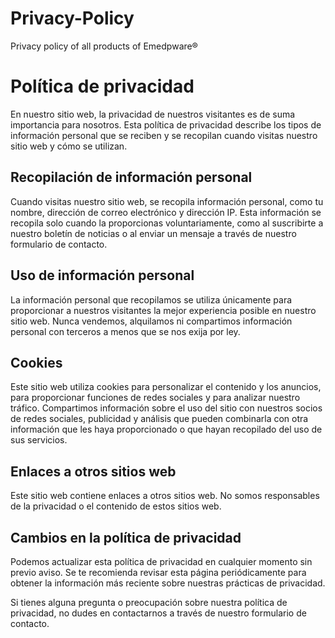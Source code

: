 # Privacy-Policy
Privacy policy of all products of Emedpware®

# Política de privacidad

En nuestro sitio web, la privacidad de nuestros visitantes es de suma importancia para nosotros. Esta política de privacidad describe los tipos de información personal que se reciben y se recopilan cuando visitas nuestro sitio web y cómo se utilizan.

## Recopilación de información personal

Cuando visitas nuestro sitio web, se recopila información personal, como tu nombre, dirección de correo electrónico y dirección IP. Esta información se recopila solo cuando la proporcionas voluntariamente, como al suscribirte a nuestro boletín de noticias o al enviar un mensaje a través de nuestro formulario de contacto.

## Uso de información personal

La información personal que recopilamos se utiliza únicamente para proporcionar a nuestros visitantes la mejor experiencia posible en nuestro sitio web. Nunca vendemos, alquilamos ni compartimos información personal con terceros a menos que se nos exija por ley.

## Cookies

Este sitio web utiliza cookies para personalizar el contenido y los anuncios, para proporcionar funciones de redes sociales y para analizar nuestro tráfico. Compartimos información sobre el uso del sitio con nuestros socios de redes sociales, publicidad y análisis que pueden combinarla con otra información que les haya proporcionado o que hayan recopilado del uso de sus servicios.

## Enlaces a otros sitios web

Este sitio web contiene enlaces a otros sitios web. No somos responsables de la privacidad o el contenido de estos sitios web.

## Cambios en la política de privacidad

Podemos actualizar esta política de privacidad en cualquier momento sin previo aviso. Se te recomienda revisar esta página periódicamente para obtener la información más reciente sobre nuestras prácticas de privacidad.

Si tienes alguna pregunta o preocupación sobre nuestra política de privacidad, no dudes en contactarnos a través de nuestro formulario de contacto.
